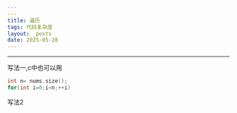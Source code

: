 ```yaml
---
---
title: 遍历
tags: 代码复杂度
layout: _posts
date: 2025-05-28
---
```

---
写法一,c中也可以用
```cpp
int n= nums.size();
for(int i=0;i<n;++i)
```
写法2
```cpp

```
